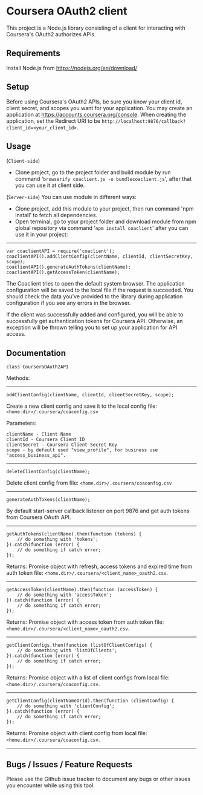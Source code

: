 Coursera OAuth2 client
======================

This project is a Node.js library consisting of a client for interacting with Coursera's OAuth2 authorizes APIs.

Requirements
-----
Install Node.js from https://nodejs.org/en/download/

Setup
-----

Before using Coursera's OAuth2 APIs, be sure you know your client id,
client secret, and scopes you want for your application. You may create
an application at https://accounts.coursera.org/console. When creating the
application, set the Redirect URI to be ``http://localhost:9876/callback?client_id=<your_client_id>``.

Usage
------
(``Client-side``)
- Clone project, go to the project folder and build module by run command '``browserify coaclient.js -o bundlecoaclient.js``', after that you can use it at client side.

(``Server-side``)
You can use module in different ways:
- Clone project, add this module to your project, then run command 'npm install' to fetch all dependencies.
- Open terminal, go to your project folder and download module from npm global repository via command '``npm install coaclient``' after you can use it in your project:

-----
    var coaclientAPI = require('coaclient');
    coaclientAPI().addClientConfig(clientName, clientId, clientSecretKey, scope);
    coaclientAPI().generateAuthTokens(clientName);
    coaclientAPI().getAccessToken(clientName);

The Coaclient tries to open the default system browser. The application configuration will be saved to the local file if the request is succeeded.
You should check the data you've provided to the library during application configuration if you see any errors in the browser.

If the client was successfully added and configured, you will be able to successfully get authentication tokens for Coursera API. Otherwise, an exception will be thrown telling you to set up your application for API access.

Documentation
-----

``class CourseraOAuth2API``

Methods:

----
    addClientConfig(clientName, clientId, clientSecretKey, scope);

Create a new client config and save it to the local config file: ``<home.dir>/.coursera/coaconfig.csv``

Parameters:

    clientName - Client Name
    clientId - Coursera Client ID
    clientSecret - Coursera Client Secret Key
    scope - by default used "view_profile", for business use "access_business_api".
----

    deleteClientConfig(clientName);

Delete client config from file: ``<home.dir>/.coursera/coaconfig.csv``

----
    generateAuthTokens(clientName);

By default start-server callback listener on port 9876 and get auth tokens from Coursera OAuth API.

----
    getAuthTokens(clientName).then(function (tokens) {
        // do something with 'tokens';
    }).catch(function (error) {
        // do something if catch error;
    });

Returns:
Promise object with refresh, access tokens and expired time from auth token file:  ``<home.dir>/.coursera/<client_name>_oauth2.csv``.

----
    getAccessToken(clientName).then(function (accessToken) {
        // do something with 'accessToken';
    }).catch(function (error) {
        // do something if catch error;
    });

Returns:
Promise object with access token from auth token file:  ``<home.dir>/.coursera/<client_name>_oauth2.csv``.

----
    getClientConfigs.then(function (listOfClientConfigs) {
        // do something with 'listOfClients';
    }).catch(function (error) {
        // do something if catch error;
    });

Returns:
Promise object with a list of client configs from local file: ``<home.dir>/.coursera/coaconfig.csv``.

----
    getClientConfig(clientNameOrId).then(function (clientConfig) {
        // do something with 'clientConfig';
    }).catch(function (error) {
        // do something if catch error;
    });

Returns:
Promise object with client config from local file: ``<home.dir>/.coursera/coaconfig.csv``.

----

Bugs / Issues / Feature Requests
-----

Please use the Github issue tracker to document any bugs or other issues you
encounter while using this tool.

